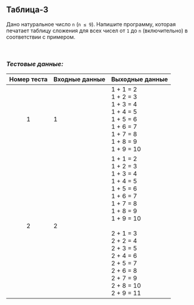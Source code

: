 ## Таблица-3

Дано натуральное число <code>n</code> (<code>n ≤ 9</code>). Напишите программу,
которая печатает таблицу сложения для всех чисел от <code>1</code> до <code>n</code> (включительно) в соответствии с примером.

<br>

### *Тестовые данные:*

| Номер теста | Входные данные | Выходные данные                                                                                                                                                                                                                               |
|:-----------:|----------------|-----------------------------------------------------------------------------------------------------------------------------------------------------------------------------------------------------------------------------------------------|
|      1      | 1              | 1 + 1 = 2<br>1 + 2 = 3<br>1 + 3 = 4<br>1 + 4 = 5<br>1 + 5 = 6<br>1 + 6 = 7<br>1 + 7 = 8<br>1 + 8 = 9<br>1 + 9 = 10                                                                                                                            |
|      2      | 2              | 1 + 1 = 2<br>1 + 2 = 3<br>1 + 3 = 4<br>1 + 4 = 5<br>1 + 5 = 6<br>1 + 6 = 7<br>1 + 7 = 8<br>1 + 8 = 9<br>1 + 9 = 10<br><br>2 + 1 = 3<br>2 + 2 = 4<br>2 + 3 = 5<br>2 + 4 = 6<br>2 + 5 = 7<br>2 + 6 = 8<br>2 + 7 = 9<br>2 + 8 = 10<br>2 + 9 = 11 |